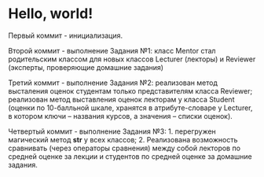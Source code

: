 # Hello, world!
Первый коммит - инициализация.

Второй коммит - выполнение Задания №1: класс Mentor стал родительским классом для новых классов Lecturer (лекторы) и Reviewer (эксперты, проверяющие домашние задания)

Третий коммит - выполнение Задания №2: реализован метод высталения оценок студентам только представителям класса Reviewer; реализован метод выставления оценок лекторам у класса Student (оценки по 10-балльной шкале, хранятся в атрибуте-словаре у Lecturer, в котором ключи – названия курсов, а значения – списки оценок).

Четвертый коммит - выполнение Задания №3: 1. перегружен магический метод __str__ у всех классов; 2. Реализована возможность сравнивать (через операторы сравнения) между собой лекторов по средней оценке за лекции и студентов по средней оценке за домашние задания.